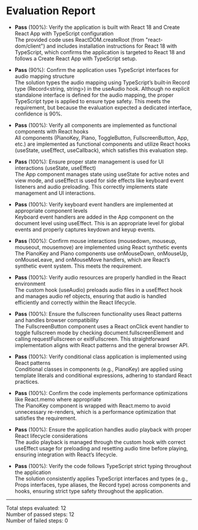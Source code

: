 # Evaluation Report

- **Pass** (100%): Verify the application is built with React 18 and Create React App with TypeScript configuration  
  The provided code uses ReactDOM.createRoot (from "react-dom/client") and includes installation instructions for React 18 with TypeScript, which confirms the application is targeted to React 18 and follows a Create React App with TypeScript setup.

- **Pass** (90%): Confirm the application uses TypeScript interfaces for audio mapping structure  
  The solution types the audio mapping using TypeScript’s built‐in Record type (Record<string, string>) in the useAudio hook. Although no explicit standalone interface is defined for the audio mapping, the proper TypeScript type is applied to ensure type safety. This meets the requirement, but because the evaluation expected a dedicated interface, confidence is 90%.

- **Pass** (100%): Verify all components are implemented as functional components with React hooks  
  All components (PianoKey, Piano, ToggleButton, FullscreenButton, App, etc.) are implemented as functional components and utilize React hooks (useState, useEffect, useCallback), which satisfies this evaluation step.

- **Pass** (100%): Ensure proper state management is used for UI interactions (useState, useEffect)  
  The App component manages state using useState for active notes and view mode, and useEffect is used for side effects like keyboard event listeners and audio preloading. This correctly implements state management and UI interactions.

- **Pass** (100%): Verify keyboard event handlers are implemented at appropriate component levels  
  Keyboard event handlers are added in the App component on the document level using useEffect. This is an appropriate level for global events and properly captures keydown and keyup events.

- **Pass** (100%): Confirm mouse interactions (mousedown, mouseup, mouseout, mousemove) are implemented using React synthetic events  
  The PianoKey and Piano components use onMouseDown, onMouseUp, onMouseLeave, and onMouseMove handlers, which are React’s synthetic event system. This meets the requirement.

- **Pass** (100%): Verify audio resources are properly handled in the React environment  
  The custom hook (useAudio) preloads audio files in a useEffect hook and manages audio ref objects, ensuring that audio is handled efficiently and correctly within the React lifecycle.

- **Pass** (100%): Ensure the fullscreen functionality uses React patterns and handles browser compatibility  
  The FullscreenButton component uses a React onClick event handler to toggle fullscreen mode by checking document.fullscreenElement and calling requestFullscreen or exitFullscreen. This straightforward implementation aligns with React patterns and the general browser API.

- **Pass** (100%): Verify conditional class application is implemented using React patterns  
  Conditional classes in components (e.g., PianoKey) are applied using template literals and conditional expressions, adhering to standard React practices.

- **Pass** (100%): Confirm the code implements performance optimizations like React.memo where appropriate  
  The PianoKey component is wrapped with React.memo to avoid unnecessary re-renders, which is a performance optimization that satisfies the requirement.

- **Pass** (100%): Ensure the application handles audio playback with proper React lifecycle considerations  
  The audio playback is managed through the custom hook with correct useEffect usage for preloading and resetting audio time before playing, ensuring integration with React’s lifecycle.

- **Pass** (100%): Verify the code follows TypeScript strict typing throughout the application  
  The solution consistently applies TypeScript interfaces and types (e.g., Props interfaces, type aliases, the Record type) across components and hooks, ensuring strict type safety throughout the application.

---

Total steps evaluated: 12  
Number of passed steps: 12  
Number of failed steps: 0
